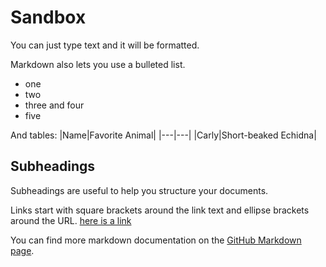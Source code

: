 # Sandbox

You can just type text and it will be formatted.

Markdown also lets you use a bulleted list.
* one
* two
* three and four
* five



And tables:
|Name|Favorite Animal|
|---|---|
|Carly|Short-beaked Echidna|

## Subheadings
Subheadings are useful to help you structure your documents.

Links start with square brackets around the link text and ellipse brackets around the URL. [here is a link](https://en.wikipedia.org/wiki/Main_Page)

You can find more markdown documentation on the [GitHub Markdown page](https://docs.github.com/en/get-started/writing-on-github/getting-started-with-writing-and-formatting-on-github/basic-writing-and-formatting-syntax).
